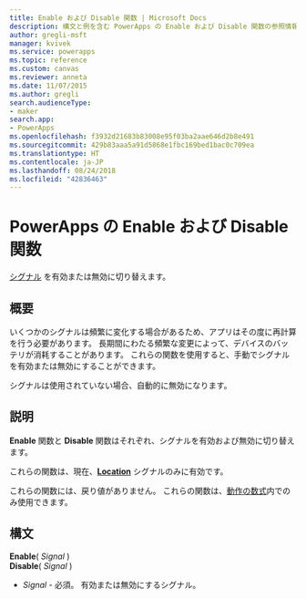 ```yaml
---
title: Enable および Disable 関数 | Microsoft Docs
description: 構文と例を含む PowerApps の Enable および Disable 関数の参照情報
author: gregli-msft
manager: kvivek
ms.service: powerapps
ms.topic: reference
ms.custom: canvas
ms.reviewer: anneta
ms.date: 11/07/2015
ms.author: gregli
search.audienceType:
- maker
search.app:
- PowerApps
ms.openlocfilehash: f3932d21683b83008e95f03ba2aae646d2b8e491
ms.sourcegitcommit: 429b83aaa5a91d5868e1fbc169bed1bac0c709ea
ms.translationtype: HT
ms.contentlocale: ja-JP
ms.lasthandoff: 08/24/2018
ms.locfileid: "42836463"
---
```

# <a name="enable-and-disable-functions-in-powerapps"></a>PowerApps の Enable および Disable 関数
[シグナル](signals.md) を有効または無効に切り替えます。

## <a name="overview"></a>概要
いくつかのシグナルは頻繁に変化する場合があるため、アプリはその度に再計算を行う必要があります。  長期間にわたる頻繁な変更によって、デバイスのバッテリが消耗することがあります。 これらの関数を使用すると、手動でシグナルを有効または無効にすることができます。

シグナルは使用されていない場合、自動的に無効になります。

## <a name="description"></a>説明
**Enable** 関数と **Disable** 関数はそれぞれ、シグナルを有効および無効に切り替えます。

これらの関数は、現在、**[Location](signals.md)** シグナルのみに有効です。

これらの関数には、戻り値がありません。 これらの関数は、[動作の数式](../working-with-formulas-in-depth.md)内でのみ使用できます。

## <a name="syntax"></a>構文
**Enable**( *Signal* )<br>**Disable**( *Signal* )

* *Signal* - 必須。  有効または無効にするシグナル。


